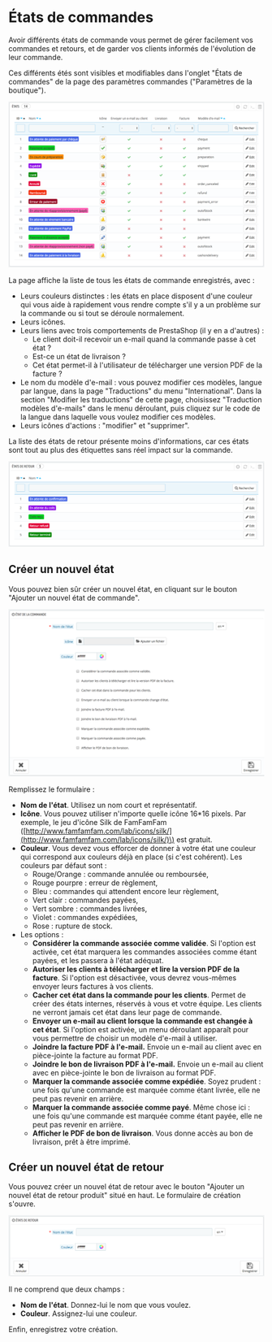 # États de commandes

Avoir différents états de commande vous permet de gérer facilement vos commandes et retours, et de garder vos clients informés de l'évolution de leur commande.

Ces différents étés sont visibles et modifiables dans l'onglet "États de commandes" de la page des paramètres commandes \("Paramètres de la boutique"\).

![](../../../../.gitbook/assets/52298375%20%281%29.png)

La page affiche la liste de tous les états de commande enregistrés, avec :

* Leurs couleurs distinctes : les états en place disposent d'une couleur qui vous aide à rapidement vous rendre compte s'il y a un problème sur la commande ou si tout se déroule normalement.
* Leurs icônes.
* Leurs liens avec trois comportements de PrestaShop \(il y en a d'autres\) :
  * Le client doit-il recevoir un e-mail quand la commande passe à cet état ?
  * Est-ce un état de livraison ?
  * Cet état permet-il à l'utilisateur de télécharger une version PDF de la facture ?
* Le nom du modèle d'e-mail : vous pouvez modifier ces modèles, langue par langue, dans la page "Traductions" du menu "International". Dans la section "Modifier les traductions" de cette page, choisissez "Traduction modèles d'e-mails" dans le menu déroulant, puis cliquez sur le code de la langue dans laquelle vous voulez modifier ces modèles.
* Leurs icônes d'actions : "modifier" et "supprimer".

La liste des états de retour présente moins d'informations, car ces états sont tout au plus des étiquettes sans réel impact sur la commande.

![](../../../../.gitbook/assets/52298376%20%281%29.png)

## Créer un nouvel état <a id="id-&#xC9;tatsdecommandes-Cr&#xE9;erunnouvel&#xE9;tat"></a>

Vous pouvez bien sûr créer un nouvel état, en cliquant sur le bouton "Ajouter un nouvel état de commande".

![](../../../../.gitbook/assets/52298381.png)

Remplissez le formulaire :

* **Nom de l'état**. Utilisez un nom court et représentatif.
* **Icône**. Vous pouvez utiliser n'importe quelle icône 16\*16 pixels. Par exemple, le jeu d'icône Silk de FamFamFam \([http://www.famfamfam.com/lab/icons/silk/](http://www.famfamfam.com/lab/icons/silk/)\) est gratuit.
* **Couleur**. Vous devez vous efforcer de donner à votre état une couleur qui correspond aux couleurs déjà en place \(si c'est cohérent\). Les couleurs par défaut sont :
  * Rouge/Orange : commande annulée ou remboursée,
  * Rouge pourpre : erreur de règlement,
  * Bleu : commandes qui attendent encore leur règlement,
  * Vert clair : commandes payées,
  * Vert sombre : commandes livrées,
  * Violet : commandes expédiées,
  * Rose : rupture de stock.
* Les options :
  * **Considérer la commande associée comme validée**. Si l'option est activée, cet état marquera les commandes associées comme étant payées, et les passera à l'état adéquat.
  * **Autoriser les clients à télécharger et lire la version PDF de la facture**. Si l'option est désactivée, vous devrez vous-mêmes envoyer leurs factures à vos clients.
  * **Cacher cet état dans la commande pour les clients**. Permet de créer des états internes, réservés à vous et votre équipe. Les clients ne verront jamais cet état dans leur page de commande.
  * **Envoyer un e-mail au client lorsque la commande est changée à cet état**. Si l'option est activée, un menu déroulant apparaît pour vous permettre de choisir un modèle d'e-mail à utiliser.
  * **Joindre la facture PDF à l'e-mail.** Envoie un e-mail au client avec en pièce-jointe la facture au format PDF.
  * **Joindre le bon de livraison PDF à l'e-mail.** Envoie un e-mail au client avec en pièce-jointe le bon de livraison au format PDF.
  * **Marquer la commande associée comme expédiée**. Soyez prudent : une fois qu'une commande est marquée comme étant livrée, elle ne peut pas revenir en arrière.
  * **Marquer la commande associée comme payé**. Même chose ici : une fois qu'une commande est marquée comme étant payée, elle ne peut pas revenir en arrière.
  * **Afficher le PDF de bon de livraison**. Vous donne accès au bon de livraison, prêt à être imprimé.

## Créer un nouvel état de retour <a id="id-&#xC9;tatsdecommandes-Cr&#xE9;erunnouvel&#xE9;tatderetour"></a>

Vous pouvez créer un nouvel état de retour avec le bouton "Ajouter un nouvel état de retour produit" situé en haut. Le formulaire de création s'ouvre.

![](../../../../.gitbook/assets/52298382.png)

Il ne comprend que deux champs :

* **Nom de l'état**. Donnez-lui le nom que vous voulez.
* **Couleur**. Assignez-lui une couleur.

Enfin, enregistrez votre création.

